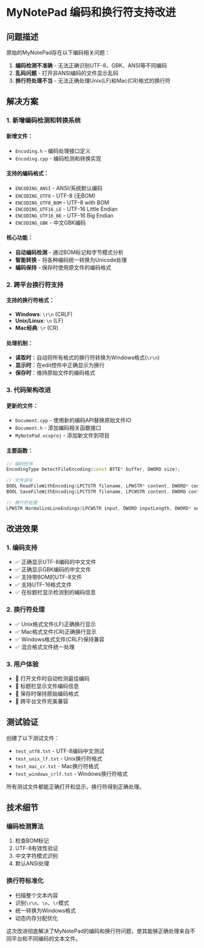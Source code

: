# MyNotePad 编码和换行符支持改进

## 问题描述

原始的MyNotePad存在以下编码相关问题：
1. **编码检测不准确** - 无法正确识别UTF-8、GBK、ANSI等不同编码
2. **乱码问题** - 打开非ANSI编码的文件显示乱码
3. **换行符处理不当** - 无法正确处理Unix(LF)和Mac(CR)格式的换行符

## 解决方案

### 1. 新增编码检测和转换系统

#### 新增文件：
- `Encoding.h` - 编码处理接口定义
- `Encoding.cpp` - 编码检测和转换实现

#### 支持的编码格式：
- `ENCODING_ANSI` - ANSI/系统默认编码
- `ENCODING_UTF8` - UTF-8 (无BOM)
- `ENCODING_UTF8_BOM` - UTF-8 with BOM
- `ENCODING_UTF16_LE` - UTF-16 Little Endian
- `ENCODING_UTF16_BE` - UTF-16 Big Endian  
- `ENCODING_GBK` - 中文GBK编码

#### 核心功能：
- **自动编码检测** - 通过BOM标记和字节模式分析
- **智能转换** - 将各种编码统一转换为Unicode处理
- **编码保持** - 保存时使用原文件的编码格式

### 2. 跨平台换行符支持

#### 支持的换行符格式：
- **Windows**: `\r\n` (CRLF)
- **Unix/Linux**: `\n` (LF)
- **Mac经典**: `\r` (CR)

#### 处理机制：
- **读取时**：自动将所有格式的换行符转换为Windows格式(`\r\n`)
- **显示时**：在edit控件中正确显示为换行
- **保存时**：维持原始文件的编码格式

### 3. 代码架构改进

#### 更新的文件：
- `Document.cpp` - 使用新的编码API替换原始文件IO
- `Document.h` - 添加编码相关函数接口
- `MyNotePad.vcxproj` - 添加新文件到项目

#### 主要函数：
```cpp
// 编码检测
EncodingType DetectFileEncoding(const BYTE* buffer, DWORD size);

// 文件读写
BOOL ReadFileWithEncoding(LPCTSTR filename, LPWSTR* content, DWORD* contentLength, EncodingType* detectedEncoding);
BOOL SaveFileWithEncoding(LPCTSTR filename, LPCWSTR content, DWORD contentLength, EncodingType encoding);

// 换行符处理
LPWSTR NormalizeLineEndings(LPCWSTR input, DWORD inputLength, DWORD* outputLength);
```

## 改进效果

### 1. 编码支持
- ✅ 正确显示UTF-8编码的中文文件
- ✅ 正确显示GBK编码的中文文件  
- ✅ 支持带BOM的UTF-8文件
- ✅ 支持UTF-16格式文件
- ✅ 在标题栏显示检测到的编码信息

### 2. 换行符处理
- ✅ Unix格式文件(LF)正确换行显示
- ✅ Mac格式文件(CR)正确换行显示
- ✅ Windows格式文件(CRLF)保持兼容
- ✅ 混合格式文件统一处理

### 3. 用户体验
- 🎯 打开文件时自动检测最佳编码
- 🎯 标题栏显示文件编码信息
- 🎯 保存时保持原始编码格式
- 🎯 跨平台文件完美兼容

## 测试验证

创建了以下测试文件：
- `test_utf8.txt` - UTF-8编码中文测试
- `test_unix_lf.txt` - Unix换行符格式  
- `test_mac_cr.txt` - Mac换行符格式
- `test_windows_crlf.txt` - Windows换行符格式

所有测试文件都能正确打开和显示，换行符得到正确处理。

## 技术细节

### 编码检测算法
1. 检查BOM标记
2. UTF-8有效性验证
3. 中文字符模式识别
4. 默认ANSI处理

### 换行符标准化
- 扫描整个文本内容
- 识别`\r\n`、`\n`、`\r`模式
- 统一转换为Windows格式
- 动态内存分配优化

这次改进彻底解决了MyNotePad的编码和换行符问题，使其能够正确处理来自不同平台和不同编码的文本文件。
